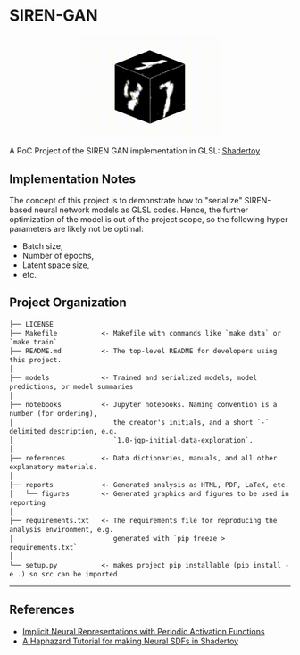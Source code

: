 SIREN-GAN
==============================

<p align="center" float="left">
  <img width="256" src="https://raw.githubusercontent.com/ognis1205/siren-gan/main/doc/images/dice.gif">
</p>

A PoC Project of the SIREN GAN implementation in GLSL: [Shadertoy](https://www.shadertoy.com/view/fsGyWG)

Implementation Notes
------------

The concept of this project is to demonstrate how to "serialize" SIREN-based neural network models as GLSL codes.
Hence, the further optimization of the model is out of the project scope, so the following hyper parameters are
likely not be optimal:

 - Batch size,
 - Number of epochs,
 - Latent space size,
 - etc.

Project Organization
------------

    ├── LICENSE
    ├── Makefile           <- Makefile with commands like `make data` or `make train`
    ├── README.md          <- The top-level README for developers using this project.
	│
    ├── models             <- Trained and serialized models, model predictions, or model summaries
    │
    ├── notebooks          <- Jupyter notebooks. Naming convention is a number (for ordering),
    │                         the creator's initials, and a short `-` delimited description, e.g.
    │                         `1.0-jqp-initial-data-exploration`.
    │
    ├── references         <- Data dictionaries, manuals, and all other explanatory materials.
    │
    ├── reports            <- Generated analysis as HTML, PDF, LaTeX, etc.
    │   └── figures        <- Generated graphics and figures to be used in reporting
    │
    ├── requirements.txt   <- The requirements file for reproducing the analysis environment, e.g.
    │                         generated with `pip freeze > requirements.txt`
    │
    └── setup.py           <- makes project pip installable (pip install -e .) so src can be imported


--------

References
------------

 - [Implicit Neural Representations with Periodic Activation Functions](https://arxiv.org/abs/2006.09661)
 - [A Haphazard Tutorial for making Neural SDFs in Shadertoy](https://www.youtube.com/watch?v=8pwXpfi-0bU)
